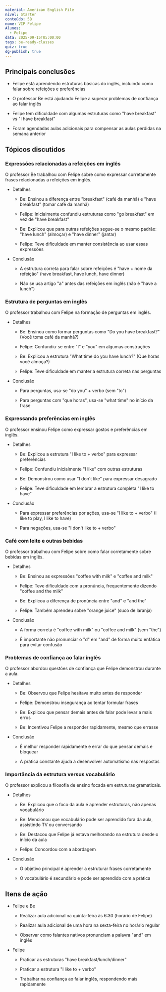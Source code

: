 ```yaml
---
material: American English File
nivel: Starter
conteúdo: 5B
nome: VIP Felipe
Alunos:
  - Felipe
data: 2025-09-15T05:00:00
tags: be-ready-classes
quiz: true
dg-publish: true
---
```

## Principais conclusões

- Felipe está aprendendo estruturas básicas do inglês, incluindo como falar sobre refeições e preferências
    
- O professor Be está ajudando Felipe a superar problemas de confiança ao falar inglês
    
- Felipe tem dificuldade com algumas estruturas como "have breakfast" vs "I have breakfast"
    
- Foram agendadas aulas adicionais para compensar as aulas perdidas na semana anterior
    

## Tópicos discutidos

### Expressões relacionadas a refeições em inglês

O professor Be trabalhou com Felipe sobre como expressar corretamente frases relacionadas a refeições em inglês.

- Detalhes
    
    - Be: Ensinou a diferença entre "breakfast" (café da manhã) e "have breakfast" (tomar café da manhã)
        
    - Felipe: Inicialmente confundiu estruturas como "go breakfast" em vez de "have breakfast"
        
    - Be: Explicou que para outras refeições segue-se o mesmo padrão: "have lunch" (almoçar) e "have dinner" (jantar)
        
    - Felipe: Teve dificuldade em manter consistência ao usar essas expressões
        
- Conclusão
    
    - A estrutura correta para falar sobre refeições é "have + nome da refeição" (have breakfast, have lunch, have dinner)
        
    - Não se usa artigo "a" antes das refeições em inglês (não é "have a lunch")
        

### Estrutura de perguntas em inglês

O professor trabalhou com Felipe na formação de perguntas em inglês.

- Detalhes
    
    - Be: Ensinou como formar perguntas como "Do you have breakfast?" (Você toma café da manhã?)
        
    - Felipe: Confundiu-se entre "I" e "you" em algumas construções
        
    - Be: Explicou a estrutura "What time do you have lunch?" (Que horas você almoça?)
        
    - Felipe: Teve dificuldade em manter a estrutura correta nas perguntas
        
- Conclusão
    
    - Para perguntas, usa-se "do you" + verbo (sem "to")
        
    - Para perguntas com "que horas", usa-se "what time" no início da frase
        

### Expressando preferências em inglês

O professor ensinou Felipe como expressar gostos e preferências em inglês.

- Detalhes
    
    - Be: Explicou a estrutura "I like to + verbo" para expressar preferências
        
    - Felipe: Confundiu inicialmente "I like" com outras estruturas
        
    - Be: Demonstrou como usar "I don't like" para expressar desagrado
        
    - Felipe: Teve dificuldade em lembrar a estrutura completa "I like to have"
        
- Conclusão
    
    - Para expressar preferências por ações, usa-se "I like to + verbo" (I like to play, I like to have)
        
    - Para negações, usa-se "I don't like to + verbo"
        

### Café com leite e outras bebidas

O professor trabalhou com Felipe sobre como falar corretamente sobre bebidas em inglês.

- Detalhes
    
    - Be: Ensinou as expressões "coffee with milk" e "coffee and milk"
        
    - Felipe: Teve dificuldade com a pronúncia, frequentemente dizendo "coffee and the milk"
        
    - Be: Explicou a diferença de pronúncia entre "and" e "and the"
        
    - Felipe: Também aprendeu sobre "orange juice" (suco de laranja)
        
- Conclusão
    
    - A forma correta é "coffee with milk" ou "coffee and milk" (sem "the")
        
    - É importante não pronunciar o "d" em "and" de forma muito enfática para evitar confusão
        

### Problemas de confiança ao falar inglês

O professor abordou questões de confiança que Felipe demonstrou durante a aula.

- Detalhes
    
    - Be: Observou que Felipe hesitava muito antes de responder
        
    - Felipe: Demonstrou insegurança ao tentar formular frases
        
    - Be: Explicou que pensar demais antes de falar pode levar a mais erros
        
    - Be: Incentivou Felipe a responder rapidamente, mesmo que errasse
        
- Conclusão
    
    - É melhor responder rapidamente e errar do que pensar demais e bloquear
        
    - A prática constante ajuda a desenvolver automatismo nas respostas
        

### Importância da estrutura versus vocabulário

O professor explicou a filosofia de ensino focada em estruturas gramaticais.

- Detalhes
    
    - Be: Explicou que o foco da aula é aprender estruturas, não apenas vocabulário
        
    - Be: Mencionou que vocabulário pode ser aprendido fora da aula, assistindo TV ou conversando
        
    - Be: Destacou que Felipe já estava melhorando na estrutura desde o início da aula
        
    - Felipe: Concordou com a abordagem
        
- Conclusão
    
    - O objetivo principal é aprender a estruturar frases corretamente
        
    - O vocabulário é secundário e pode ser aprendido com a prática
        

## Itens de ação

- Felipe e Be
    
    - Realizar aula adicional na quinta-feira às 6:30 (horário de Felipe)
        
    - Realizar aula adicional de uma hora na sexta-feira no horário regular
        
    - Observar como falantes nativos pronunciam a palavra "and" em inglês
        
- Felipe
    
    - Praticar as estruturas "have breakfast/lunch/dinner"
        
    - Praticar a estrutura "I like to + verbo"
        
    - Trabalhar na confiança ao falar inglês, respondendo mais rapidamente